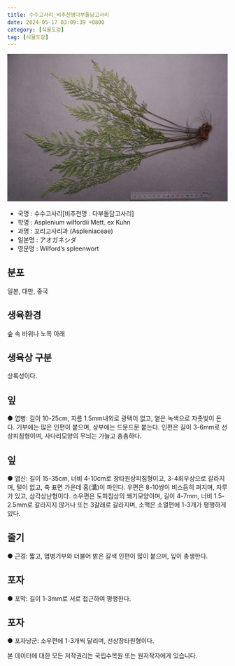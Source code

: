 ```yaml
---
title: 수수고사리_비추천명다부돌담고사리
date: 2024-05-17 03:09:39 +0800
category: [식물도감]
tag: [식물도감]
---
```




![수수고사리[비추천명 : 다부돌담고사리]](/assets/img/fileUpload/plants/basic/Aspleniaceae/Asplenium/4213/4213_1_th2.jpg)
- 국명 : 수수고사리[비추천명 : 다부돌담고사리]
- 학명 : Asplenium wilfordii Mett. ex Kuhn
- 과명 : 꼬리고사리과 (Aspleniaceae)
- 일본명 : アオガネシダ
- 영문명 : Wilford’s spleenwort


## 분포
일본, 대만, 중국
## 생육환경
숲 속 바위나 노목 아래 
## 생육상 구분
상록성이다. 
## 잎
● 엽병: 길이 10-25cm, 지름 1.5mm내외로 광택이 없고, 옅은 녹색으로 자줏빛이 돈다. 기부에는 많은 인편이 붙으며, 상부에는 드문드문 붙는다. 인편은 길이 3-6mm로 선상피침형이며, 사다리모양의 무늬는 가늘고 촘촘하다. 
## 잎
● 엽신: 길이 15-35cm, 너비 4-10cm로 장타원상피침형이고, 3-4회우상으로 갈라지며, 털이 없고, 축 표면 가운데 홈(溝)이 파인다. 우편은 8-10쌍이 비스듬히 펴지며, 자루가 있고, 삼각상난형이다. 소우편은 도피침상의 쐐기모양이며, 길이 4-7mm, 너비 1.5-2.5mm로 갈라지지 않거나 또는 3갈래로 갈라지며, 소맥은 소열편에 1-3개가 평행하게 있다. 
## 줄기
● 근경: 짧고, 엽병기부와 더불어 밝은 갈색 인편이 많이 붙으며, 잎이 총생한다. 
## 포자
● 포막: 길이 1-3mm로 서로 접근하여 평행한다. 
## 포자
● 포자낭군: 소우편에 1-3개씩 달리며, 선상장타원형이다. 






본 데이터에 대한 모든 저작권리는 국립수목원 또는 원저작자에게 있습니다.
